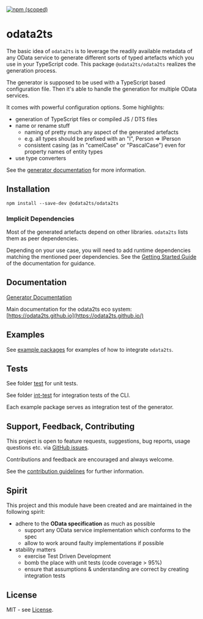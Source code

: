 [![npm (scoped)](https://img.shields.io/npm/v/@odata2ts/odata2ts?style=for-the-badge)](https://www.npmjs.com/package/@odata2ts/odata2ts)

# odata2ts

The basic idea of `odata2ts` is to leverage the readily available metadata of any OData service 
to generate different sorts of typed artefacts which you use in your TypeScript code.
This package `@odata2ts/odata2ts` realizes the generation process.

The generator is supposed to be used with a TypeScript based configuration file. 
Then it's able to handle the generation for multiple OData services.

It comes with powerful configuration options. Some highlights:
- generation of TypeScript files or compiled JS / DTS files
- name or rename stuff
  - naming of pretty much any aspect of the generated artefacts
  - e.g. all types should be prefixed with an "I", Person => IPerson
  - consistent casing (as in "camelCase" or "PascalCase") even for property names of entity types
- use type converters

See the [generator documentation](https://odata2ts.github.io/docs/generator/setup-and-usage) for more information.

## Installation

```
npm install --save-dev @odata2ts/odata2ts
```

### Implicit Dependencies
Most of the generated artefacts depend on other libraries. `odata2ts` lists them as peer dependencies.

Depending on your use case, you will need to add runtime dependencies matching the mentioned peer dependencies.
See the [Getting Started Guide](https://odata2ts.github.io/docs/category/getting-started/) of the documentation 
for guidance.

## Documentation
[Generator Documentation](https://odata2ts.github.io/docs/generator/setup-and-usage)

Main documentation for the odata2ts eco system:
[https://odata2ts.github.io](https://odata2ts.github.io/)


## Examples
See [example packages](https://github.com/odata2ts/odata2ts/tree/main/examples) for examples of how to integrate `odata2ts`.

## Tests
See folder [test](https://github.com/odata2ts/odata2ts/tree/main/packages/odata2ts/test)
for unit tests.

See folder [int-test](https://github.com/odata2ts/odata2ts/tree/main/packages/odata2ts/int-test) for integration
tests of the CLI.

Each example package serves as integration test of the generator.

## Support, Feedback, Contributing
This project is open to feature requests, suggestions, bug reports, usage questions etc.
via [GitHub issues](https://github.com/odata2ts/odata2ts/issues).

Contributions and feedback are encouraged and always welcome.

See the [contribution guidelines](https://github.com/odata2ts/odata2ts/blob/main/CONTRIBUTING.md) for further information.

## Spirit
This project and this module have been created and are maintained in the following spirit:

* adhere to the **OData specification** as much as possible
  * support any OData service implementation which conforms to the spec
  * allow to work around faulty implementations if possible
* stability matters
  * exercise Test Driven Development
  * bomb the place with unit tests (code coverage > 95%)
  * ensure that assumptions & understanding are correct by creating integration tests

## License
MIT - see [License](./LICENSE).

